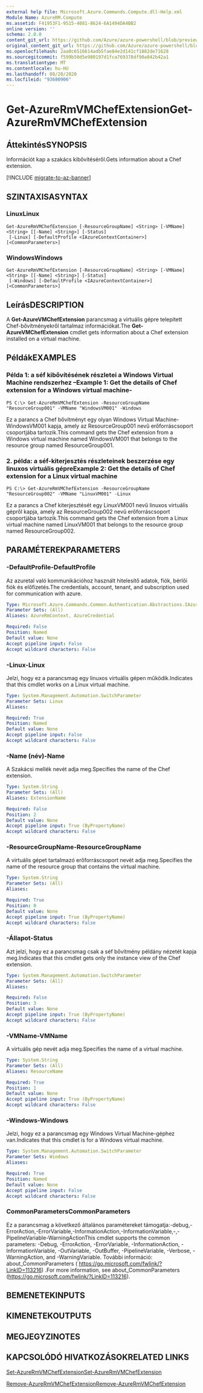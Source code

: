 ```yaml
---
external help file: Microsoft.Azure.Commands.Compute.dll-Help.xml
Module Name: AzureRM.Compute
ms.assetid: F41953F1-9515-4081-8624-6A1494DA4BB2
online version: ''
schema: 2.0.0
content_git_url: https://github.com/Azure/azure-powershell/blob/preview/src/ResourceManager/Compute/Stack/Commands.Compute/help/Get-AzureRmVMChefExtension.md
original_content_git_url: https://github.com/Azure/azure-powershell/blob/preview/src/ResourceManager/Compute/Stack/Commands.Compute/help/Get-AzureRmVMChefExtension.md
ms.openlocfilehash: 2aa0c6516614adb5fae84e2d141cf1882de71628
ms.sourcegitcommit: f599b50d5e980197d1fca769378df90a842b42a1
ms.translationtype: MT
ms.contentlocale: hu-HU
ms.lasthandoff: 08/20/2020
ms.locfileid: "93680906"
---
```

# <span data-ttu-id="0a27a-101">Get-AzureRmVMChefExtension</span><span class="sxs-lookup"><span data-stu-id="0a27a-101">Get-AzureRmVMChefExtension</span></span>

## <span data-ttu-id="0a27a-102">Áttekintés</span><span class="sxs-lookup"><span data-stu-id="0a27a-102">SYNOPSIS</span></span>
<span data-ttu-id="0a27a-103">Információt kap a szakács kibővítéséről.</span><span class="sxs-lookup"><span data-stu-id="0a27a-103">Gets information about a Chef extension.</span></span>

[!INCLUDE [migrate-to-az-banner](../../includes/migrate-to-az-banner.md)]

## <span data-ttu-id="0a27a-104">SZINTAXISA</span><span class="sxs-lookup"><span data-stu-id="0a27a-104">SYNTAX</span></span>

### <span data-ttu-id="0a27a-105">Linux</span><span class="sxs-lookup"><span data-stu-id="0a27a-105">Linux</span></span>
```
Get-AzureRmVMChefExtension [-ResourceGroupName] <String> [-VMName] <String> [[-Name] <String>] [-Status]
 [-Linux] [-DefaultProfile <IAzureContextContainer>] [<CommonParameters>]
```

### <span data-ttu-id="0a27a-106">Windows</span><span class="sxs-lookup"><span data-stu-id="0a27a-106">Windows</span></span>
```
Get-AzureRmVMChefExtension [-ResourceGroupName] <String> [-VMName] <String> [[-Name] <String>] [-Status]
 [-Windows] [-DefaultProfile <IAzureContextContainer>] [<CommonParameters>]
```

## <span data-ttu-id="0a27a-107">Leírás</span><span class="sxs-lookup"><span data-stu-id="0a27a-107">DESCRIPTION</span></span>
<span data-ttu-id="0a27a-108">A **Get-AzureVMChefExtension** parancsmag a virtuális gépre telepített Chef-bővítményekről tartalmaz információkat.</span><span class="sxs-lookup"><span data-stu-id="0a27a-108">The **Get-AzureVMChefExtension** cmdlet gets information about a Chef extension installed on a virtual machine.</span></span>

## <span data-ttu-id="0a27a-109">Példák</span><span class="sxs-lookup"><span data-stu-id="0a27a-109">EXAMPLES</span></span>

### <span data-ttu-id="0a27a-110">Példa 1: a séf kibővítésének részletei a Windows Virtual Machine rendszerhez –</span><span class="sxs-lookup"><span data-stu-id="0a27a-110">Example 1: Get the details of Chef extension for a Windows virtual machine-</span></span>
```
PS C:\> Get-AzureRmVMChefExtension -ResourceGroupName "ResourceGroup001" -VMName "WindowsVM001" -Windows
```

<span data-ttu-id="0a27a-111">Ez a parancs a Chef bővítményt egy olyan Windows Virtual Machine-WindowsVM001 kapja, amely az ResourceGroup001 nevű erőforráscsoport csoportjába tartozik.</span><span class="sxs-lookup"><span data-stu-id="0a27a-111">This command gets the Chef extension from a Windows virtual machine named WindowsVM001 that belongs to the resource group named ResourceGroup001.</span></span>

### <span data-ttu-id="0a27a-112">2. példa: a séf-kiterjesztés részleteinek beszerzése egy linuxos virtuális gépre</span><span class="sxs-lookup"><span data-stu-id="0a27a-112">Example 2: Get the details of Chef extension for a Linux virtual machine</span></span>
```
PS C:\> Get-AzureRmVMChefExtension -ResourceGroupName "ResourceGroup002" -VMName "LinuxVM001" -Linux
```

<span data-ttu-id="0a27a-113">Ez a parancs a Chef kiterjesztését egy LinuxVM001 nevű linuxos virtuális gépről kapja, amely az ResourceGroup002 nevű erőforráscsoport csoportjába tartozik.</span><span class="sxs-lookup"><span data-stu-id="0a27a-113">This command gets the Chef extension from a Linux virtual machine named LinuxVM001 that belongs to the resource group named ResourceGroup002.</span></span>

## <span data-ttu-id="0a27a-114">PARAMÉTEREK</span><span class="sxs-lookup"><span data-stu-id="0a27a-114">PARAMETERS</span></span>

### <span data-ttu-id="0a27a-115">-DefaultProfile</span><span class="sxs-lookup"><span data-stu-id="0a27a-115">-DefaultProfile</span></span>
<span data-ttu-id="0a27a-116">Az azuretal való kommunikációhoz használt hitelesítő adatok, fiók, bérlői fiók és előfizetés.</span><span class="sxs-lookup"><span data-stu-id="0a27a-116">The credentials, account, tenant, and subscription used for communication with azure.</span></span>

```yaml
Type: Microsoft.Azure.Commands.Common.Authentication.Abstractions.IAzureContextContainer
Parameter Sets: (All)
Aliases: AzureRmContext, AzureCredential

Required: False
Position: Named
Default value: None
Accept pipeline input: False
Accept wildcard characters: False
```

### <span data-ttu-id="0a27a-117">-Linux</span><span class="sxs-lookup"><span data-stu-id="0a27a-117">-Linux</span></span>
<span data-ttu-id="0a27a-118">Jelzi, hogy ez a parancsmag egy linuxos virtuális gépen működik.</span><span class="sxs-lookup"><span data-stu-id="0a27a-118">Indicates that this cmdlet works on a Linux virtual machine.</span></span>

```yaml
Type: System.Management.Automation.SwitchParameter
Parameter Sets: Linux
Aliases: 

Required: True
Position: Named
Default value: None
Accept pipeline input: False
Accept wildcard characters: False
```

### <span data-ttu-id="0a27a-119">-Name (név)</span><span class="sxs-lookup"><span data-stu-id="0a27a-119">-Name</span></span>
<span data-ttu-id="0a27a-120">A Szakácsi mellék nevét adja meg.</span><span class="sxs-lookup"><span data-stu-id="0a27a-120">Specifies the name of the Chef extension.</span></span>

```yaml
Type: System.String
Parameter Sets: (All)
Aliases: ExtensionName

Required: False
Position: 2
Default value: None
Accept pipeline input: True (ByPropertyName)
Accept wildcard characters: False
```

### <span data-ttu-id="0a27a-121">-ResourceGroupName</span><span class="sxs-lookup"><span data-stu-id="0a27a-121">-ResourceGroupName</span></span>
<span data-ttu-id="0a27a-122">A virtuális gépet tartalmazó erőforráscsoport nevét adja meg.</span><span class="sxs-lookup"><span data-stu-id="0a27a-122">Specifies the name of the resource group that contains the virtual machine.</span></span>

```yaml
Type: System.String
Parameter Sets: (All)
Aliases: 

Required: True
Position: 0
Default value: None
Accept pipeline input: True (ByPropertyName)
Accept wildcard characters: False
```

### <span data-ttu-id="0a27a-123">-Állapot</span><span class="sxs-lookup"><span data-stu-id="0a27a-123">-Status</span></span>
<span data-ttu-id="0a27a-124">Azt jelzi, hogy ez a parancsmag csak a séf bővítmény példány nézetét kapja meg.</span><span class="sxs-lookup"><span data-stu-id="0a27a-124">Indicates that this cmdlet gets only the instance view of the Chef extension.</span></span>

```yaml
Type: System.Management.Automation.SwitchParameter
Parameter Sets: (All)
Aliases: 

Required: False
Position: 3
Default value: None
Accept pipeline input: True (ByPropertyName)
Accept wildcard characters: False
```

### <span data-ttu-id="0a27a-125">-VMName</span><span class="sxs-lookup"><span data-stu-id="0a27a-125">-VMName</span></span>
<span data-ttu-id="0a27a-126">A virtuális gép nevét adja meg.</span><span class="sxs-lookup"><span data-stu-id="0a27a-126">Specifies the name of a virtual machine.</span></span>

```yaml
Type: System.String
Parameter Sets: (All)
Aliases: ResourceName

Required: True
Position: 1
Default value: None
Accept pipeline input: True (ByPropertyName)
Accept wildcard characters: False
```

### <span data-ttu-id="0a27a-127">-Windows</span><span class="sxs-lookup"><span data-stu-id="0a27a-127">-Windows</span></span>
<span data-ttu-id="0a27a-128">Jelzi, hogy ez a parancsmag egy Windows Virtual Machine-géphez van.</span><span class="sxs-lookup"><span data-stu-id="0a27a-128">Indicates that this cmdlet is for a Windows virtual machine.</span></span>

```yaml
Type: System.Management.Automation.SwitchParameter
Parameter Sets: Windows
Aliases: 

Required: True
Position: Named
Default value: None
Accept pipeline input: False
Accept wildcard characters: False
```

### <span data-ttu-id="0a27a-129">CommonParameters</span><span class="sxs-lookup"><span data-stu-id="0a27a-129">CommonParameters</span></span>
<span data-ttu-id="0a27a-130">Ez a parancsmag a következő általános paramétereket támogatja:-debug,-ErrorAction,-ErrorVariable,-InformationAction,-InformationVariable,-,-PipelineVariable-WarningAction</span><span class="sxs-lookup"><span data-stu-id="0a27a-130">This cmdlet supports the common parameters: -Debug, -ErrorAction, -ErrorVariable, -InformationAction, -InformationVariable, -OutVariable, -OutBuffer, -PipelineVariable, -Verbose, -WarningAction, and -WarningVariable.</span></span> <span data-ttu-id="0a27a-131">További információ: about_CommonParameters ( https://go.microsoft.com/fwlink/?LinkID=113216) .</span><span class="sxs-lookup"><span data-stu-id="0a27a-131">For more information, see about_CommonParameters (https://go.microsoft.com/fwlink/?LinkID=113216).</span></span>

## <span data-ttu-id="0a27a-132">BEMENETEK</span><span class="sxs-lookup"><span data-stu-id="0a27a-132">INPUTS</span></span>

## <span data-ttu-id="0a27a-133">KIMENETEK</span><span class="sxs-lookup"><span data-stu-id="0a27a-133">OUTPUTS</span></span>

## <span data-ttu-id="0a27a-134">MEGJEGYZI</span><span class="sxs-lookup"><span data-stu-id="0a27a-134">NOTES</span></span>

## <span data-ttu-id="0a27a-135">KAPCSOLÓDÓ HIVATKOZÁSOK</span><span class="sxs-lookup"><span data-stu-id="0a27a-135">RELATED LINKS</span></span>

[<span data-ttu-id="0a27a-136">Set-AzureRmVMChefExtension</span><span class="sxs-lookup"><span data-stu-id="0a27a-136">Set-AzureRmVMChefExtension</span></span>](./Set-AzureRmVMChefExtension.md)

[<span data-ttu-id="0a27a-137">Remove-AzureRmVMChefExtension</span><span class="sxs-lookup"><span data-stu-id="0a27a-137">Remove-AzureRmVMChefExtension</span></span>](./Remove-AzureRmVMChefExtension.md)


